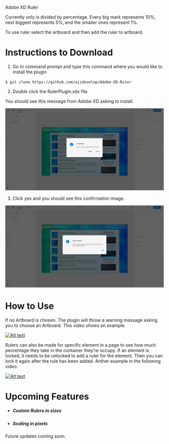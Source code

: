 Adobe XD Ruler

Currently only is divided by percentage. Every big mark represents 10%, next biggest represents 5%, and the smaller ones represent 1%.

To use ruler select the artboard and then add the ruler to artboard.

# Instructions to Download

1. Go to command prompt and type this command where you would like to install the plugin

`
$ git clone https://github.com/ajidevelop/Adobe-XD-Ruler
`

2. Double click the RulerPlugin.xdx file

You should see this message from Adobe XD asking to install.

![Query message](images/install.png)

3. Click yes and you should see this confirmation image.

![Confirmation message](images/confirm.png)

# How to Use

If no Artboard is chosen. The plugin will throw a warning message asking you to choose an Artboard. This video shows an example.

[![Alt text](https://img.youtube.com/vi/R0Rhnuvwx48/0.jpg)](https://www.youtube.com/watch?v=R0Rhnuvwx48)

Rulers can also be made for specific element in a page to see how much percentage they take in the container they're occupy. If an element is locked, it needs to be unlocked to add a ruler for the element. Then you can lock it again after the rule has been added. Anther example in the following video.

[![Alt text](https://img.youtube.com/vi/NQsUeq5IRbM/0.jpg)](https://www.youtube.com/watch?v=NQsUeq5IRbM)


# Upcoming Features

- ##### Custom Rulers in sizes
- ##### Scaling in pixels

Future updates coming soon.
